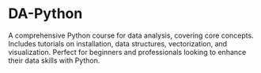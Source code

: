# DA-Python
A comprehensive Python course for data analysis, covering core concepts. Includes tutorials on installation, data structures, vectorization, and visualization. Perfect for beginners and professionals looking to enhance their data skills with Python.
